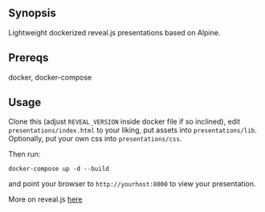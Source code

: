 ## Synopsis
Lightweight dockerized reveal.js presentations based on Alpine.

## Prereqs

docker, docker-compose

## Usage

Clone this (adjust `REVEAL_VERSION` inside docker file if so inclined), edit `presentations/index.html` to your liking, put assets into `presentations/lib`.
Optionally, put your own css into `presentations/css`.

Then run:

```
docker-compose up -d --build
```

and point your browser to `http://yourhost:8000` to view your presentation. 

More on reveal.js [here](https://https://github.com/hakimel/reveal.js)
